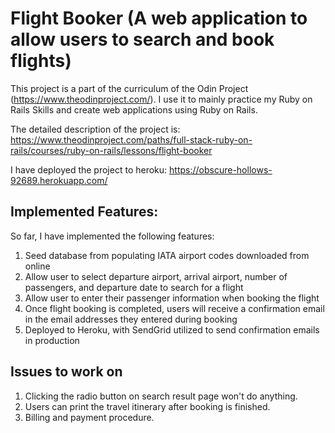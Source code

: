 # Flight Booker (A web application to allow users to search and book flights)

This project is a part of the curriculum of the Odin Project (https://www.theodinproject.com/). I use it to mainly practice my Ruby on Rails Skills and create web applications using Ruby on Rails.

The detailed description of the project is: https://www.theodinproject.com/paths/full-stack-ruby-on-rails/courses/ruby-on-rails/lessons/flight-booker

I have deployed the project to heroku: https://obscure-hollows-92689.herokuapp.com/

## Implemented Features:

So far, I have implemented the following features:

1. Seed database from populating IATA airport codes downloaded from online
2. Allow user to select departure airport, arrival airport, number of passengers, and departure date to search for a flight
3. Allow user to enter their passenger information when booking the flight
4. Once flight booking is completed, users will receive a confirmation email in the email addresses they entered during booking
5. Deployed to Heroku, with SendGrid utilized to send confirmation emails in production

## Issues to work on

1. Clicking the radio button on search result page won't do anything.
2. Users can print the travel itinerary after booking is finished.
3. Billing and payment procedure.



